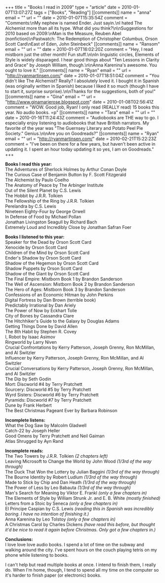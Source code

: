 +++
title = "Books I read in 2009"
type = "article"
date = 2010-01-07T13:07:27Z
tags = ["Books", "Reading"]
[[comments]]
  name = "anna"
  email = ""
  url = ""
  date = 2010-01-07T15:35:54Z
  comment = "Comments:\nMy nephew is named Ender. Just sayin.\nI hated The Alchemist more than all its hype. What did you think?\n\nSuggestions for 2010 based on 2009:\nMan is the Measure, Reuben Abel (nonfiction)\nPastwatch: The Redemption of Christopher Columbus, Orson Scott Card\nEast of Eden, John Steinbeck"
[[comments]]
  name = "Ransom"
  email = ""
  url = ""
  date = 2010-01-07T16:02:20Z
  comment = "Hey, I read mistborn just the other month! Fun stuff.\n\nIn linguistic circles, Elements of Style is widely disparaged. I hear good things about \"Ten Lessons in Clarity and Grace\" by Joseph William, though.\n\nAnna Karenina's awesome. You ought to love it."
[[comments]]
  name = "Ryan"
  email = ""
  url = "http://ryanmartinsen.com/"
  date = 2010-01-07T18:51:04Z
  comment = "You didn't like The Alchemist? Really? I absolutely loved it. I bought it in Spanish (was originally written in Spanish) because I liked it so much (though I have to start it, surprise surprise).\n\nThanks for the suggestions, both of you!"
[[comments]]
  name = "Gina"
  email = ""
  url = "http://www.ginamarierose.blogspot.com"
  date = 2010-01-08T02:56:41Z
  comment = "WOW.  Good job, Ryan!  I only read (REALLY read) 15 books this year.  No audio books. =p"
[[comments]]
  name = "Tara"
  email = ""
  url = ""
  date = 2010-01-16T11:24:43Z
  comment = "Audiobooks are THE way to go.  I especially enjoy listening to audiobooks that have British narrators.  My favorite of the year was \"The Guernsey Literary and Potato Peel Pie Society.\"  Genius.\n\nAre you on Goodreads?"
[[comments]]
  name = "Ryan"
  email = ""
  url = "http://ryanmartinsen.com/"
  date = 2010-02-21T15:22:23Z
  comment = "I've been on there for a few years, but haven't been active in updating it. I spent an hour today updating it so yes, I am on Goodreads."
+++

<strong>Books I read this year:</strong>  
The Adventures of Sherlock Holmes by Arthur Conan Doyle  
The Curious Case of Benjamin Button by F. Scott Fitzgerald  
The Alchemist by Paulo Coelho  
The Anatomy of Peace by The Arbinger Institute  
Out of the Silent Planet by C.S. Lewis  
The Hobbit by J.R.R. Tolkien  
The Fellowship of the Ring by J.R.R. Tolkien  
Perelandra by C.S. Lewis  
Nineteen Eighty-Four by George Orwell  
In Defense of Food by Michael Pollan  
Jonathan Livingston Seagull by Richard Bach  
Extremely Loud and Incredibly Close by Jonathan Safran Foer

<strong>Books I listened to this year:</strong>  
Speaker for the Dead by Orson Scott Card  
Xenocide by Orson Scott Card  
Children of the Mind by Orson Scott Card  
Ender's Shadow by Orson Scott Card  
Shadow of the Hegemon by Orson Scott Card  
Shadow Puppets by Orson Scott Card  
Shadow of the Giant by Orson Scott Card  
The Final Empire: Mistborn Book 1 by Brandon Sanderson  
The Well of Ascension: Mistborn Book 2 by Brandon Sanderson  
The Hero of Ages: Mistborn Book 3 by Brandon Sanderson  
Confessions of an Economic Hitman by John Perkins  
Digital Fortress by Dan Brown (terrible book)  
Predictably Irrational by Dan Ariely  
The Power of Now by Eckhart Tolle  
City of Bones by Cassandra Clare  
The Hitchhiker's Guide to the Galaxy by Douglas Adams  
Getting Things Done by David Allen  
The 8th Habit by Stephen R. Covey  
I, Robot by Isaac Asimov  
Ringworld by Larry Niven  
Crucial Confrontations by Kerry Patterson, Joseph Grenny, Ron McMillan, and Al Switzler  
Influencer by Kerry Patterson, Joseph Grenny, Ron McMillan, and Al Switzler  
Crucial Conversations by Kerry Patterson, Joseph Grenny, Ron McMillan, and Al Switzler  
The Dip by Seth Godin  
Mort: Discworld #4 by Terry Pratchett  
Sourcery: Discworld #5 by Terry Pratchett  
Wyrd Sisters: Discworld #6 by Terry Pratchett  
Pyramids: Discworld #7 by Terry Pratchett  
Dune by Frank Herbert  
The Best Christmas Pageant Ever by Barbara Robinson

<strong>Incomplete listens:</strong>  
What the Dog Saw by Malcolm Gladwell  
Catch-22 by Joseph Heller  
Good Omens by Terry Pratchett and Neil Gaiman  
Atlas Shrugged by Ayn Rand

<strong>Incomplete reads:</strong>  
The Two Towers by J.R.R. Tolkien <em>(2 chapters left)</em>  
Leaving Microsoft to Change the World by John Wood <em>(1/3rd of the way through)</em>  
The Duck That Won the Lottery by Julian Baggini <em>(1/3rd of the way through)</em>  
The Bourne Identity by Robert Ludlum <em>(1/3rd of the way through)</em>  
Made to Stick by Chip and Dan Heath  <em>(1/3rd of the way through)</em>  
The Power of Less by Leo Babauta <em>(1/3rd of the way through)</em>  
Man's Search for Meaning by Viktor E. Frankl <em>(only a few chapters in)</em>  
The Elements of Style by William Strunk Jr. and E. B. White <em>(mostly finished)</em>  
Letters from a Stoic by Seneca <em>(only a few chapters in)</em>  
El Principe Caspian by C.S. Lewis <em>(reading this in Spanish was incredibly boring. I have no intention of finishing it.)</em>  
Anna Karenina by Leo Tolstoy <em>(only a few chapters in)</em>  
A Christmas Carol by Charles Dickens <em>(have read this before, but thought it'd be nice to read it again before Christmas. Only got a few chapters in.)</em>

<strong>Conclusions:</strong>  
I love love love audio books. I spend a lot of time on the subway and walking around the city. I've spent hours on the couch playing tetris on my phone while listening to books.

I can't help but read multiple books at once. I intend to finish them, I really do. When I'm home, though, I tend to spend all my time on the computer so it's harder to finish paper (or electronic) books.
